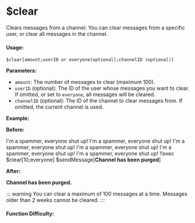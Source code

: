# $clear

Clears messages from a channel. You can clear messages from a specific user, or clear all messages in the channel.

#### Usage:

`$clear[amount;userID or everyone(optional);channelID (optional)]`

**Parameters:**

*   `amount`: The number of messages to clear (maximum 100).
*   `userID` (optional): The ID of the user whose messages you want to clear. If omitted, or set to `everyone`, all messages will be cleared.
*   `channelID` (optional): The ID of the channel to clear messages from. If omitted, the current channel is used.

**Example:**

**Before:**

<discord-messages>
	<discord-message :bot="false" role-color="#ffcc9a" author="Member">
		I'm a spammer, everyone shut up!
	</discord-message>
    <discord-message :bot="false" role-color="#ffcc9a" author="Member">
		I'm a spammer, everyone shut up!
	</discord-message>
	<discord-message :bot="false" role-color="#ffcc9a" author="Member">
		I'm a spammer, everyone shut up!
	</discord-message>
    <discord-message :bot="false" role-color="#ffcc9a" author="Member">
		I'm a spammer, everyone shut up!
	</discord-message>
    <discord-message :bot="false" role-color="#ffcc9a" author="Member">
		I'm a spammer, everyone shut up!
	</discord-message>
    <discord-message :bot="false" role-color="#ffcc9a" author="Member">
		I'm a spammer, everyone shut up!
	</discord-message>
	<discord-message :bot="false" role-color="#4cfdc8" author="Good Moderator">
		!!exec $clear[10;everyone] $sendMessage[<strong>Channel has been purged</strong>]
	</discord-message>
</discord-messages>

**After:**

<discord-messages>
	<discord-message :bot="true" role-color="#0099ff" author="Custom Command" avatar="https://media.discordapp.net/avatars/725721249652670555/781224f90c3b841ba5b40678e032f74a.webp">
		<strong>Channel has been purged.</strong>
	</discord-message>
</discord-messages>

::: warning
You can clear a maximum of 100 messages at a time.  Messages older than 2 weeks cannot be cleared.
:::

#### Function Difficulty: <Badge type="warning" text="Medium" vertical="middle" />

